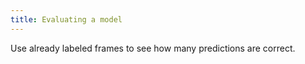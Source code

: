 ```yaml
---
title: Evaluating a model
---
```


Use already labeled frames to see how many predictions are correct.
